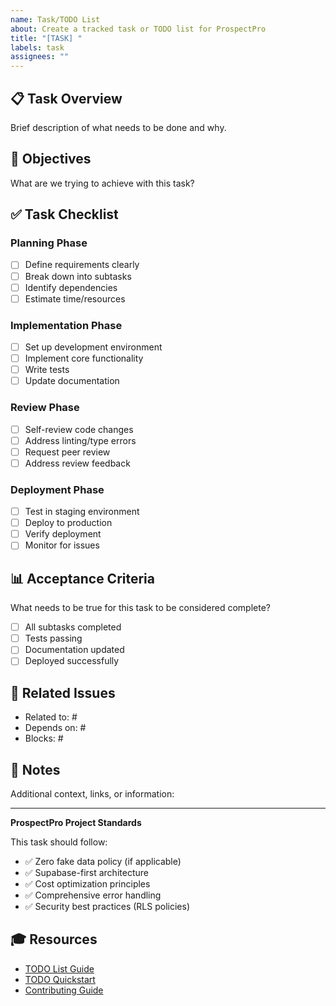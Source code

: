 ```yaml
---
name: Task/TODO List
about: Create a tracked task or TODO list for ProspectPro
title: "[TASK] "
labels: task
assignees: ""
---
```


## 📋 Task Overview

Brief description of what needs to be done and why.

## 🎯 Objectives

What are we trying to achieve with this task?

## ✅ Task Checklist

### Planning Phase
- [ ] Define requirements clearly
- [ ] Break down into subtasks
- [ ] Identify dependencies
- [ ] Estimate time/resources

### Implementation Phase
- [ ] Set up development environment
- [ ] Implement core functionality
- [ ] Write tests
- [ ] Update documentation

### Review Phase
- [ ] Self-review code changes
- [ ] Address linting/type errors
- [ ] Request peer review
- [ ] Address review feedback

### Deployment Phase
- [ ] Test in staging environment
- [ ] Deploy to production
- [ ] Verify deployment
- [ ] Monitor for issues

## 📊 Acceptance Criteria

What needs to be true for this task to be considered complete?

- [ ] All subtasks completed
- [ ] Tests passing
- [ ] Documentation updated
- [ ] Deployed successfully

## 🔗 Related Issues

- Related to: #
- Depends on: #
- Blocks: #

## 📝 Notes

Additional context, links, or information:

---

**ProspectPro Project Standards**

This task should follow:
- ✅ Zero fake data policy (if applicable)
- ✅ Supabase-first architecture
- ✅ Cost optimization principles
- ✅ Comprehensive error handling
- ✅ Security best practices (RLS policies)

## 🎓 Resources

- [TODO List Guide](../docs/TODO_LIST_GUIDE.md)
- [TODO Quickstart](../docs/TODO_QUICKSTART.md)
- [Contributing Guide](../CONTRIBUTING.md)
